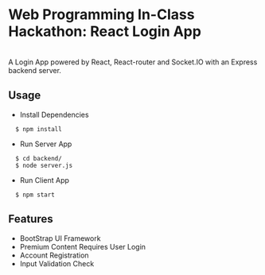 # Web Programming In-Class Hackathon: React Login App


<br>
A Login App powered by React, React-router and Socket.IO with an Express backend server.
<br>

## Usage
- Install Dependencies
```
  $ npm install
```
- Run Server App
```
  $ cd backend/
  $ node server.js 
```
- Run Client App
```
  $ npm start
```


## Features
- BootStrap UI Framework
- Premium Content Requires User Login
- Account Registration 
- Input Validation Check

<br>
